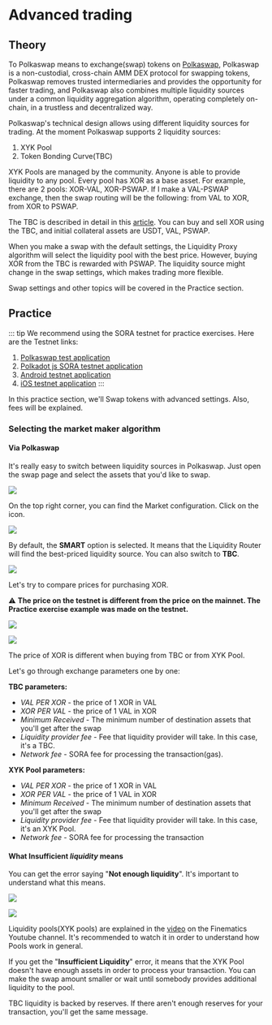 # Advanced trading

## Theory

To Polkaswap means to exchange(swap) tokens on [Polkaswap](https://polkaswap.io/), Polkaswap is a non-custodial, cross-chain AMM DEX protocol for swapping tokens, Polkaswap removes trusted intermediaries and provides the opportunity for faster trading, and Polkaswap also combines multiple liquidity sources under a common liquidity aggregation algorithm, operating completely on-chain, in a trustless and decentralized way.

Polkaswap's technical design allows using different liquidity sources for trading. At the moment Polkaswap supports 2 liquidity sources:

1. XYK Pool
2. Token Bonding Curve(TBC)

XYK Pools are managed by the community. Anyone is able to provide liquidity to any pool. Every pool has XOR as a base asset. For example, there are 2 pools: XOR-VAL, XOR-PSWAP. If I make a VAL-PSWAP exchange, then the swap routing will be the following: from VAL to XOR, from XOR to PSWAP.

The TBC is described in detail in this [article](https://wiki.sora.org/token-bonding-curve). You can buy and sell XOR using the TBC, and initial collateral assets are USDT, VAL, PSWAP.

When you make a swap with the default settings, the Liquidity Proxy algorithm will select the liquidity pool with the best price. However, buying XOR from the TBC is rewarded with PSWAP. The liquidity source might change in the swap settings, which makes trading more flexible.

Swap settings and other topics will be covered in the Practice section.

## Practice

::: tip
We recommend using the SORA testnet for practice exercises. Here are the Testnet links:

1. [Polkaswap test application](https://test.polkaswap.io/)
2. [Polkadot js SORA testnet application](https://polkadot.js.org/apps/?rpc=wss%3A%2F%2Fws.stage.sora2.soramitsu.co.jp#/explorer)
3. [Android testnet application](https://play.google.com/store/apps/details?id=jp.co.soramitsu.sora.communitytesting&hl=en&gl=US)
4. [iOS testnet application](https://testflight.apple.com/join/670hF438)
:::

In this practice section, we'll Swap tokens with advanced settings. Also, fees will be explained.

### Selecting the market maker algorithm

#### Via Polkaswap

It's really easy to switch between liquidity sources in Polkaswap. Just open the swap page and select the assets that you'd like to swap.

![](</.gitbook/assets/Untitled(20).png>)

On the top right corner, you can find the Market configuration. Click on the icon.

![](</.gitbook/assets/Untitled(1)(3).png>)

By default, the **SMART** option is selected. It means that the Liquidity Router will find the best-priced liquidity source. You can also switch to **TBC**.

![](</.gitbook/assets/Untitled(2)(13).png>)

Let's try to compare prices for purchasing XOR.

⚠️ **The price on the testnet is different from the price on the mainnet. The Practice exercise example was made on the testnet.**

![](</.gitbook/assets/Untitled(3)(13).png>)

![](</.gitbook/assets/Untitled(4)(8).png>)

The price of XOR is different when buying from TBC or from XYK Pool.

Let's go through exchange parameters one by one:

**TBC parameters:**

* *VAL PER XOR* - the price of 1 XOR in VAL
* *XOR PER VAL* - the price of 1 VAL in XOR
* *Minimum Received* - The minimum number of destination assets that you'll get after the swap
* *Liquidity provider fee* - Fee that liquidity provider will take. In this case, it's a TBC.
* _Network fee_ - SORA fee for processing the transaction(gas).

**XYK Pool parameters:**

* *VAL PER XOR* - the price of 1 XOR in VAL
* *XOR PER VAL* - the price of 1 VAL in XOR
* *Minimum Received* - The minimum number of destination assets that you'll get after the swap
* *Liquidity provider fee* - Fee that liquidity provider will take. In this case, it's an XYK Pool.
* *Network fee* - SORA fee for processing the transaction

#### What Insufficient _liquidity_ means

You can get the error saying "**Not enough liquidity**". It's important to understand what this means.

![](</.gitbook/assets/Untitled(5)(3).png>)

![](</.gitbook/assets/Untitled(6)(3).png>)

Liquidity pools(XYK pools) are explained in the [video](https://www.youtube.com/watch?v=cizLhxSKrAc) on the Finematics Youtube channel. It's recommended to watch it in order to understand how Pools work in general.

If you get the "**Insufficient Liquidity**" error, it means that the XYK Pool doesn't have enough assets in order to process your transaction. You can make the swap amount smaller or wait until somebody provides additional liquidity to the pool.

TBC liquidity is backed by reserves. If there aren't enough reserves for your transaction, you'll get the same message.
